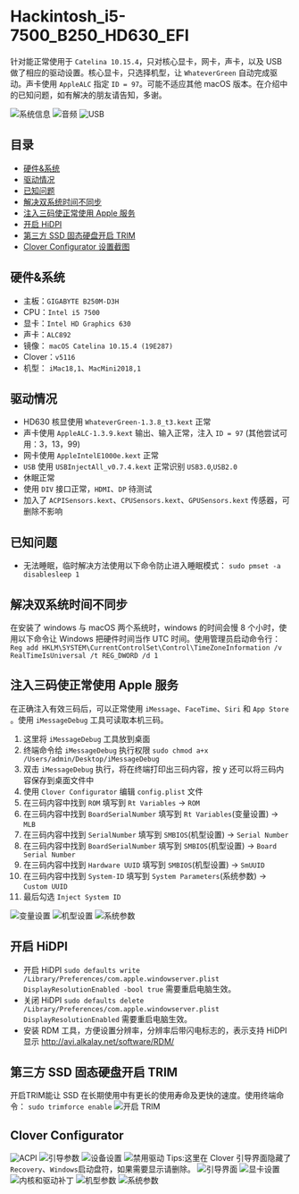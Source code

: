 # Hackintosh_i5-7500_B250_HD630_EFI
针对能正常使用于 `Catelina 10.15.4`，只对核心显卡，网卡，声卡，以及 USB 做了相应的驱动设置。核心显卡，只选择机型，让 `WhateverGreen` 自动完成驱动。声卡使用 `AppleALC` 指定 `ID = 97`。可能不适应其他 macOS 版本。在介绍中的已知问题，如有解决的朋友请告知，多谢。

![系统信息](./Screenshot/System.png)
![音频](./Screenshot/ALC892.png)
![USB](./Screenshot/USB.png)


## 目录
- [硬件&系统](#硬件系统)
- [驱动情况](#驱动情况)
- [已知问题](#已知问题)
- [解决双系统时间不同步](#解决双系统时间不同步)
- [注入三码使正常使用 Apple 服务](#注入三码使正常使用-apple-服务)
- [开启 HiDPI](#开启-hidpi)
- [第三方 SSD 固态硬盘开启 TRIM](#第三方-ssd-固态硬盘开启-trim)
- [Clover Configurator 设置截图](#clover-configurator)



## 硬件&系统

- 主板：`GIGABYTE B250M-D3H`
- CPU：`Intel i5 7500`
- 显卡：`Intel HD Graphics 630`
- 声卡：`ALC892`
- 镜像： `macOS Catelina 10.15.4 (19E287)`
- Clover：`v5116` 
- 机型： `iMac18,1`、`MacMini2018,1`



## 驱动情况

- HD630 核显使用 `WhateverGreen-1.3.8_t3.kext` 正常
- 声卡使用 `AppleALC-1.3.9.kext` 输出、输入正常，注入 `ID = 97` (其他尝试可用：3，13，99)
- 网卡使用 `AppleIntelE1000e.kext` 正常
- `USB` 使用 `USBInjectAll_v0.7.4.kext` 正常识别 `USB3.0`,`USB2.0`
- 休眠正常
- 使用 `DIV` 接口正常，`HDMI`、`DP` 待测试
- 加入了 `ACPISensors.kext`、`CPUSensors.kext`、`GPUSensors.kext` 传感器，可删除不影响



## 已知问题

* 无法睡眠，临时解决方法使用以下命令防止进入睡眠模式：
  `sudo pmset -a disablesleep 1 ` 



## 解决双系统时间不同步

在安装了 windows 与 macOS 两个系统时，windows 的时间会慢 8 个小时，使用以下命令让 Windows 把硬件时间当作 UTC 时间。使用管理员启动命令行：
`Reg add HKLM\SYSTEM\CurrentControlSet\Control\TimeZoneInformation /v RealTimeIsUniversal /t REG_DWORD /d 1`



## 注入三码使正常使用 Apple 服务

在正确注入有效三码后，可以正常使用 `iMessage`、`FaceTime`、`Siri` 和 `App Store` 。使用 `iMessageDebug` 工具可读取本机三码。

1. 这里将 `iMessageDebug` 工具放到桌面
2. 终端命令给 `iMessageDebug` 执行权限 `sudo chmod a+x /Users/admin/Desktop/iMessageDebug`
3. 双击 `iMessageDebug` 执行，将在终端打印出三码内容，按 y 还可以将三码内容保存到桌面文件中
4. 使用 `Clover Configurator` 编辑 `config.plist` 文件
5. 在三码内容中找到 `ROM` 填写到 `Rt Variables` -> `ROM`
6. 在三码内容中找到 `BoardSerialNumber` 填写到 `Rt Variables`(变量设置) -> `MLB`
7. 在三码内容中找到 `SerialNumber` 填写到 `SMBIOS`(机型设置) -> `Serial Number`
8. 在三码内容中找到 `BoardSerialNumber` 填写到 `SMBIOS`(机型设置) -> `Board Serial Number`
9. 在三码内容中找到 `Hardware UUID` 填写到 `SMBIOS`(机型设置) -> `SmUUID`
10. 在三码内容中找到 `System-ID` 填写到 `System Parameters`(系统参数) -> `Custom UUID`
11. 最后勾选 `Inject System ID`

![变量设置](./Screenshot/System-ID/RtVariables.png)
![机型设置](./Screenshot/System-ID/SMBIOS.png)
![系统参数](./Screenshot/System-ID/SystemParameters.png)



## 开启 HiDPI
- 开启 HiDPI
`sudo defaults write /Library/Preferences/com.apple.windowserver.plist DisplayResolutionEnabled -bool true`
需要重启电脑生效。
- 关闭 HiDPI
`sudo defaults delete /Library/Preferences/com.apple.windowserver.plist DisplayResolutionEnabled`
需要重启电脑生效。
- 安装 RDM 工具，方便设置分辨率，分辨率后带闪电标志的，表示支持 HiDPI 显示 
http://avi.alkalay.net/software/RDM/



## 第三方 SSD 固态硬盘开启 TRIM
开启TRIM能让 SSD 在长期使用中有更长的使用寿命及更快的速度。使用终端命令：
`sudo trimforce enable`
![开启 TRIM](./Screenshot/TRIM.png)


## Clover Configurator
![ACPI](./Screenshot/CloverConfigurator/1.png)
![引导参数](./Screenshot/CloverConfigurator/2.png)
![设备设置](./Screenshot/CloverConfigurator/3.png)
![禁用驱动](./Screenshot/CloverConfigurator/4.png)
Tips:这里在 Clover 引导界面隐藏了 `Recovery`、`Windows`启动盘符，如果需要显示请删除。
![引导界面](./Screenshot/CloverConfigurator/5.png)
![显卡设置](./Screenshot/CloverConfigurator/6.png)
![内核和驱动补丁](./Screenshot/CloverConfigurator/7.png)
![机型参数](./Screenshot/CloverConfigurator/8.png)
![系统参数](./Screenshot/CloverConfigurator/9.png)
